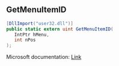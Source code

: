 ## GetMenuItemID

```csharp
[DllImport("user32.dll")]
public static extern uint GetMenuItemID(
   IntPtr hMenu,
   int nPos
);
```

Microsoft documentation: [Link](https://docs.microsoft.com/en-us/windows/win32/api/winuser/nf-winuser-getmenuitemid)
